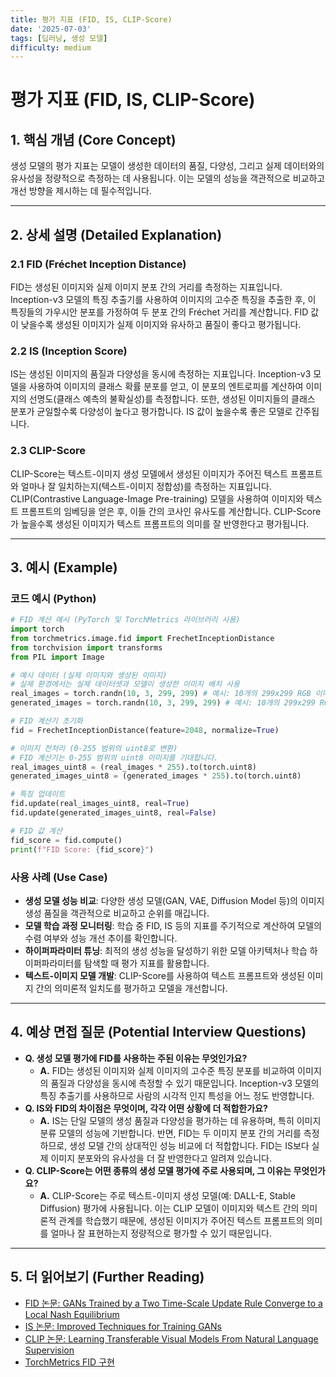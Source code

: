 ```yaml
---
title: 평가 지표 (FID, IS, CLIP-Score)
date: '2025-07-03'
tags: [딥러닝, 생성 모델]
difficulty: medium
---
```


# 평가 지표 (FID, IS, CLIP-Score)

## 1. 핵심 개념 (Core Concept)

생성 모델의 평가 지표는 모델이 생성한 데이터의 품질, 다양성, 그리고 실제 데이터와의 유사성을 정량적으로 측정하는 데 사용됩니다. 이는 모델의 성능을 객관적으로 비교하고 개선 방향을 제시하는 데 필수적입니다.

______________________________________________________________________

## 2. 상세 설명 (Detailed Explanation)

### 2.1 FID (Fréchet Inception Distance)

FID는 생성된 이미지와 실제 이미지 분포 간의 거리를 측정하는 지표입니다. Inception-v3 모델의 특징 추출기를 사용하여 이미지의 고수준 특징을 추출한 후, 이 특징들의 가우시안 분포를 가정하여 두 분포 간의 Fréchet 거리를 계산합니다. FID 값이 낮을수록 생성된 이미지가 실제 이미지와 유사하고 품질이 좋다고 평가됩니다.

### 2.2 IS (Inception Score)

IS는 생성된 이미지의 품질과 다양성을 동시에 측정하는 지표입니다. Inception-v3 모델을 사용하여 이미지의 클래스 확률 분포를 얻고, 이 분포의 엔트로피를 계산하여 이미지의 선명도(클래스 예측의 불확실성)를 측정합니다. 또한, 생성된 이미지들의 클래스 분포가 균일할수록 다양성이 높다고 평가합니다. IS 값이 높을수록 좋은 모델로 간주됩니다.

### 2.3 CLIP-Score

CLIP-Score는 텍스트-이미지 생성 모델에서 생성된 이미지가 주어진 텍스트 프롬프트와 얼마나 잘 일치하는지(텍스트-이미지 정합성)를 측정하는 지표입니다. CLIP(Contrastive Language-Image Pre-training) 모델을 사용하여 이미지와 텍스트 프롬프트의 임베딩을 얻은 후, 이들 간의 코사인 유사도를 계산합니다. CLIP-Score가 높을수록 생성된 이미지가 텍스트 프롬프트의 의미를 잘 반영한다고 평가됩니다.

______________________________________________________________________

## 3. 예시 (Example)

### 코드 예시 (Python)

```python
# FID 계산 예시 (PyTorch 및 TorchMetrics 라이브러리 사용)
import torch
from torchmetrics.image.fid import FrechetInceptionDistance
from torchvision import transforms
from PIL import Image

# 예시 데이터 (실제 이미지와 생성된 이미지)
# 실제 환경에서는 실제 데이터셋과 모델이 생성한 이미지 배치 사용
real_images = torch.randn(10, 3, 299, 299) # 예시: 10개의 299x299 RGB 이미지
generated_images = torch.randn(10, 3, 299, 299) # 예시: 10개의 299x299 RGB 이미지

# FID 계산기 초기화
fid = FrechetInceptionDistance(feature=2048, normalize=True)

# 이미지 전처리 (0-255 범위의 uint8로 변환)
# FID 계산기는 0-255 범위의 uint8 이미지를 기대합니다.
real_images_uint8 = (real_images * 255).to(torch.uint8)
generated_images_uint8 = (generated_images * 255).to(torch.uint8)

# 특징 업데이트
fid.update(real_images_uint8, real=True)
fid.update(generated_images_uint8, real=False)

# FID 값 계산
fid_score = fid.compute()
print(f"FID Score: {fid_score}")
```

### 사용 사례 (Use Case)

- **생성 모델 성능 비교**: 다양한 생성 모델(GAN, VAE, Diffusion Model 등)의 이미지 생성 품질을 객관적으로 비교하고 순위를 매깁니다.
- **모델 학습 과정 모니터링**: 학습 중 FID, IS 등의 지표를 주기적으로 계산하여 모델의 수렴 여부와 성능 개선 추이를 확인합니다.
- **하이퍼파라미터 튜닝**: 최적의 생성 성능을 달성하기 위한 모델 아키텍처나 학습 하이퍼파라미터를 탐색할 때 평가 지표를 활용합니다.
- **텍스트-이미지 모델 개발**: CLIP-Score를 사용하여 텍스트 프롬프트와 생성된 이미지 간의 의미론적 일치도를 평가하고 모델을 개선합니다.

______________________________________________________________________

## 4. 예상 면접 질문 (Potential Interview Questions)

- **Q. 생성 모델 평가에 FID를 사용하는 주된 이유는 무엇인가요?**
  - **A.** FID는 생성된 이미지와 실제 이미지의 고수준 특징 분포를 비교하여 이미지의 품질과 다양성을 동시에 측정할 수 있기 때문입니다. Inception-v3 모델의 특징 추출기를 사용하므로 사람의 시각적 인지 특성을 어느 정도 반영합니다.
- **Q. IS와 FID의 차이점은 무엇이며, 각각 어떤 상황에 더 적합한가요?**
  - **A.** IS는 단일 모델의 생성 품질과 다양성을 평가하는 데 유용하며, 특히 이미지 분류 모델의 성능에 기반합니다. 반면, FID는 두 이미지 분포 간의 거리를 측정하므로, 생성 모델 간의 상대적인 성능 비교에 더 적합합니다. FID는 IS보다 실제 이미지 분포와의 유사성을 더 잘 반영한다고 알려져 있습니다.
- **Q. CLIP-Score는 어떤 종류의 생성 모델 평가에 주로 사용되며, 그 이유는 무엇인가요?**
  - **A.** CLIP-Score는 주로 텍스트-이미지 생성 모델(예: DALL-E, Stable Diffusion) 평가에 사용됩니다. 이는 CLIP 모델이 이미지와 텍스트 간의 의미론적 관계를 학습했기 때문에, 생성된 이미지가 주어진 텍스트 프롬프트의 의미를 얼마나 잘 표현하는지 정량적으로 평가할 수 있기 때문입니다.

______________________________________________________________________

## 5. 더 읽어보기 (Further Reading)

- [FID 논문: GANs Trained by a Two Time-Scale Update Rule Converge to a Local Nash Equilibrium](https://arxiv.org/abs/1706.08500)
- [IS 논문: Improved Techniques for Training GANs](https://arxiv.org/abs/1606.03498)
- [CLIP 논문: Learning Transferable Visual Models From Natural Language Supervision](https://arxiv.org/abs/2103.00020)
- [TorchMetrics FID 구현](https://torchmetrics.readthedocs.io/en/stable/image/frechet_inception_distance.html)
